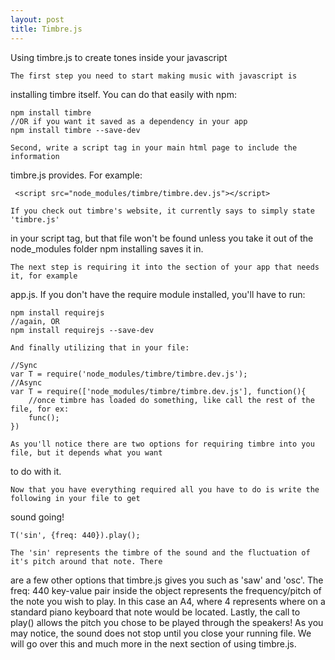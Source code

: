 ```yaml
---
layout: post
title: Timbre.js
---
```



Using timbre.js to create tones inside your javascript

    The first step you need to start making music with javascript is 
installing timbre itself. You can do that easily with npm:

    npm install timbre 
    //OR if you want it saved as a dependency in your app
    npm install timbre --save-dev

    Second, write a script tag in your main html page to include the information
timbre.js provides. For example:

     <script src="node_modules/timbre/timbre.dev.js"></script>

    If you check out timbre's website, it currently says to simply state 'timbre.js'
in your script tag, but that file won't be found unless you take it out of the node_modules
folder npm installing saves it in.

    The next step is requiring it into the section of your app that needs it, for example
app.js. If you don't have the require module installed, you'll have to run:

    npm install requirejs
    //again, OR
    npm install requirejs --save-dev

    And finally utilizing that in your file:

    //Sync
    var T = require('node_modules/timbre/timbre.dev.js');
    //Async   
    var T = require(['node_modules/timbre/timbre.dev.js'], function(){
        //once timbre has loaded do something, like call the rest of the file, for ex:
        func();
    }) 

    As you'll notice there are two options for requiring timbre into you file, but it depends what you want
to do with it. 

    Now that you have everything required all you have to do is write the following in your file to get
sound going!

    T('sin', {freq: 440}).play();

    The 'sin' represents the timbre of the sound and the fluctuation of it's pitch around that note. There
are a few other options that timbre.js gives you such as 'saw' and 'osc'.
    The freq: 440 key-value pair inside the object represents the frequency/pitch of the note you wish to
play. In this case an A4, where 4 represents where on a standard piano keyboard that note would be located.
    Lastly, the call to play() allows the pitch you chose to be played through the speakers! As you may
notice, the sound does not stop until you close your running file. We will go over this and much more in the next section of using timbre.js.


